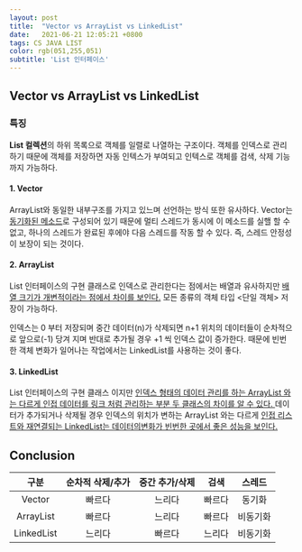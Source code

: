 ```yaml
---
layout: post
title:  "Vector vs ArrayList vs LinkedList"
date:   2021-06-21 12:05:21 +0800
tags: CS JAVA LIST
color: rgb(051,255,051)
subtitle: 'List 인터페이스'
--- 
```


##  Vector vs ArrayList vs LinkedList

### 특징
**List 컬렉션**의 하위 목록으로 객체를 일렬로 나열하는 구조이다. 객체를 인덱스로 관리하기 때문에 객체를 저장하면
자동 인텍스가 부여되고 인텍스로 객체를 검색, 삭제 기능까지 가능하다.

#### 1. Vector 

ArrayList와 동일한 내부구조를 가지고 있느며 선언하는 방식 또한 유사하다. Vector는 <u>동기화된 메소드</u>로 구성되어 있기 때문에
멀티 스레드가 동시에 이 메소드를 실핼 할 수 없고, 하나의 스레드가 완료된 후에야 다음 스레드를 작동 할 수 있다. 즉, 스레드 안정성이 보장이 되는 것이다.


#### 2. ArrayList
List 인터페이스의 구현 클래스로 인덱스로 관리한다는 점에서는 배열과 유사하지만 <u>배열 크기가 개변적이라는
점에서 차이를 보인다.</u> 모든 종류의 객체 타입 <단일 객체> 저장이 가능하다.

인덱스는 0 부터 저장되며 중간 데이터(n)가 삭제되면 n+1 위치의 데이터들이 순차적으로 앞으로(-1) 당겨 지며
반대로 추가될 경우 +1 씩 인덱스 값이 증가한다. 때문에 빈번한 객체 변화가 일어나는 작업에서는 LinkedList를 사용하는 것이 
좋다.

#### 3. LinkedList
List 인터페이스의 구현 클래스 이지만 <u>인덱스 형태의 데이터 관리를 하는 ArrayList 와는 다르게 인접 데이터를 링크 처럼 관리하는 
부분 두 클래스의 차이를 알 수 있다. </u>
데이터가 추가되거나 삭제될 경우 인덱스의 위치가 변하는 ArrayList 와는 다르게 <u>인접 리스트와 재연결되는 LinkedList는 데이터의변화가
빈번한 곳에서 좋은 성능을 보인다.</u>



## Conclusion

| 구분 | 순차적 삭제/추가 | 중간 추가/삭제 | 검색 | 스레드 |
|:---:|:---:|:---:|:---:|:---:|
| Vector | 빠르다 | 느리다 | 빠르다 | 동기화 |
| ArrayList | 빠르다 | 느리다 | 빠르다 | 비동기화 |
| LinkedList | 느리다 | 빠르다 | 느리다 | 비동기화 |
